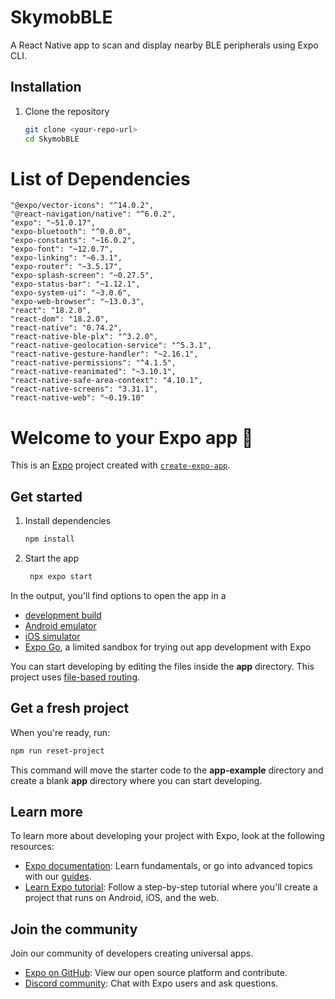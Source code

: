 # SkymobBLE

A React Native app to scan and display nearby BLE peripherals using Expo CLI.

## Installation

1. Clone the repository
   ```bash
   git clone <your-repo-url>
   cd SkymobBLE
   ```

# List of Dependencies

    "@expo/vector-icons": "^14.0.2",
    "@react-navigation/native": "^6.0.2",
    "expo": "~51.0.17",
    "expo-bluetooth": "^0.0.0",
    "expo-constants": "~16.0.2",
    "expo-font": "~12.0.7",
    "expo-linking": "~6.3.1",
    "expo-router": "~3.5.17",
    "expo-splash-screen": "~0.27.5",
    "expo-status-bar": "~1.12.1",
    "expo-system-ui": "~3.0.6",
    "expo-web-browser": "~13.0.3",
    "react": "18.2.0",
    "react-dom": "18.2.0",
    "react-native": "0.74.2",
    "react-native-ble-plx": "^3.2.0",
    "react-native-geolocation-service": "^5.3.1",
    "react-native-gesture-handler": "~2.16.1",
    "react-native-permissions": "^4.1.5",
    "react-native-reanimated": "~3.10.1",
    "react-native-safe-area-context": "4.10.1",
    "react-native-screens": "3.31.1",
    "react-native-web": "~0.19.10"

# Welcome to your Expo app 👋

This is an [Expo](https://expo.dev) project created with [`create-expo-app`](https://www.npmjs.com/package/create-expo-app).

## Get started

1. Install dependencies

   ```bash
   npm install
   ```

2. Start the app

   ```bash
    npx expo start
   ```

In the output, you'll find options to open the app in a

- [development build](https://docs.expo.dev/develop/development-builds/introduction/)
- [Android emulator](https://docs.expo.dev/workflow/android-studio-emulator/)
- [iOS simulator](https://docs.expo.dev/workflow/ios-simulator/)
- [Expo Go](https://expo.dev/go), a limited sandbox for trying out app development with Expo

You can start developing by editing the files inside the **app** directory. This project uses [file-based routing](https://docs.expo.dev/router/introduction).

## Get a fresh project

When you're ready, run:

```bash
npm run reset-project
```

This command will move the starter code to the **app-example** directory and create a blank **app** directory where you can start developing.

## Learn more

To learn more about developing your project with Expo, look at the following resources:

- [Expo documentation](https://docs.expo.dev/): Learn fundamentals, or go into advanced topics with our [guides](https://docs.expo.dev/guides).
- [Learn Expo tutorial](https://docs.expo.dev/tutorial/introduction/): Follow a step-by-step tutorial where you'll create a project that runs on Android, iOS, and the web.

## Join the community

Join our community of developers creating universal apps.

- [Expo on GitHub](https://github.com/expo/expo): View our open source platform and contribute.
- [Discord community](https://chat.expo.dev): Chat with Expo users and ask questions.
